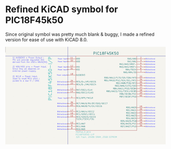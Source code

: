 Refined KiCAD symbol for PIC18F45k50
====================================
Since original symbol was pretty much blank & buggy, I made a refined version for ease of use with KiCAD 8.0.

![Overview](https://github.com/thetrung/kicad_sym.PIC18F45k50/blob/master/Overview.png)
